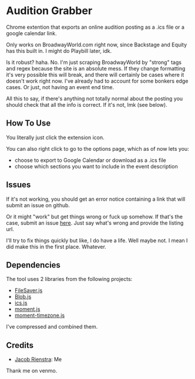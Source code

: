 # Audition Grabber

Chrome extention that exports an online audition posting as a .ics file or a google calendar link.

Only works on BroadwayWorld.com right now, since Backstage and Equity has this built in. I might do Playbill later, idk.

Is it robust? haha. No. I'm just scraping BroadwayWorld by "strong" tags and regex because the site is an absolute mess. If they change formatting it's very possible this will break, and there will certainly be cases where it doesn't work right now. I've already had to account for some bonkers edge cases. Or just, not having an event end time.

All this to say, if there's anything not totally normal about the posting you should check that all the info is correct. If it's not, lmk (see below).

## How To Use

You literally just click the extension icon.

You can also right click to go to the options page, which as of now lets you:

- choose to export to Google Calendar or download as a .ics file
- choose which sections you want to include in the event description

## Issues

If it's not working, you should get an error notice containing a link that will submit an issue on github.

Or it might "work" but get things wrong or fuck up somehow. If that's the case, submit an issue [here](https://github.com/jacobrienstra/audition_grabber/issues/new). Just say what's wrong and provide the listing url.

I'll try to fix things quickly but like, I do have a life. Well maybe not. I mean I did make this in the first place. Whatever.

## Dependencies

The tool uses 2 libraries from the following projects:

- [FileSaver.js](https://github.com/eligrey/FileSaver.js)
- [Blob.js](https://github.com/eligrey/Blob.js)
- [ics.js](https://github.com/acciojacob/ics.js)
- [moment.js](https://github.com/moment/moment)
- [moment-timezone.js](https://github.com/moment/moment-timezone)

I've compressed and combined them.

## Credits

- [Jacob Rienstra](https://github.com/jacobrienstra): Me

Thank me on venmo.
